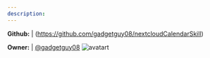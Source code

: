 ```yaml
---
description: 
---
```



**Github:** | (https://github.com/gadgetguy08/nextcloudCalendarSkill)

**Owner:** | [@gadgetguy08](https://github.com/gadgetguy08) ![avatart](https://avatars0.githubusercontent.com/u/15070521?v=4)

